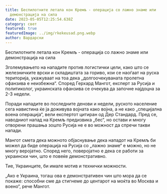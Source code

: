 ```yaml
---
title: Беспилотните летала кон Кремљ - операција со лажно знаме или
  демонстрација на сила
date: 2023-05-05T12:25:54.638Z
category: свет
featured: true
featuredImage: ../img/rkekeusad.png.webp
author: Вардарски
---
```


Беспилотните летала кон Кремљ - операција со лажно знаме или демонстрација на сила

Зголемувањето на нападите против логистички цели, како што се железничките врски и складиштата за гориво, кои се наоѓаат на руска територија, укажуваат на тоа дека „долгоочекуваната пролетна офанзива е неизбежна“. Според Герхард Мангот, експерт за Русија и политиколог, украинската офанзива се очекува да започне најдоцна за 2-3 недели.

Поради нападите во последните денови и недели, руското население сега навистина ќе ја доживува војната како војна, а не како „специјална воена операција“, вели експертот цитиран од Дер Стандард. Пред се, наводниот напад на Кремљ предизвика „бес“, но остави и многу отворени прашања зошто Русија не е во можност да спречи такви напади.

Мангот смета дека можното објаснување дека нападот на Кремљ би можел да биде операција на Русија со „лажно знаме“ е можно, но не многу веројатно. Според него, поверојатно е дека се работи за украински чин, што е повеќе демонстративно.

Тие, Украинците, би имале мотив и технички можности.

„Ако е Украина, тогаш ова е демонстративен чин што мора да се покаже: способни сме да стигнеме до центарот на моќта во Москва и воено“, рече Мангот.
